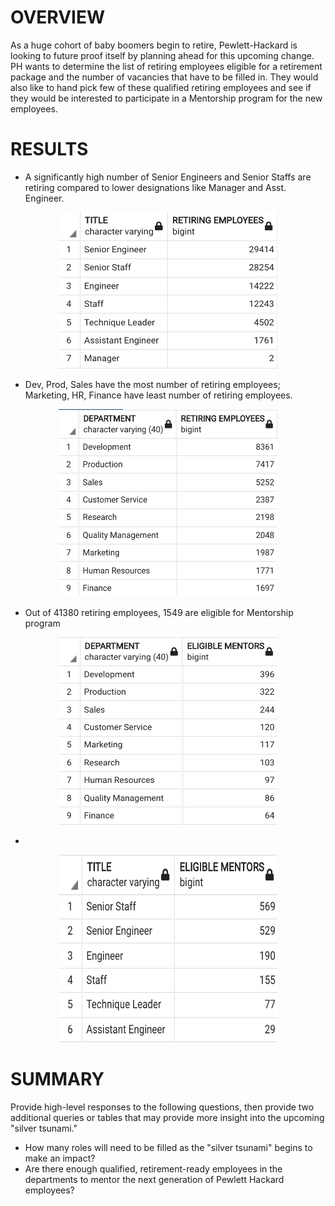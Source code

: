 # OVERVIEW
  As a huge cohort of baby boomers begin to retire, Pewlett-Hackard is looking to future proof itself by planning ahead for this upcoming change. PH wants to determine the list of retiring employees eligible for a retirement package and the number of vacancies that have to be filled in. They would also like to hand pick few of these qualified retiring employees and see if they would be interested to participate in a Mentorship program for the new employees. 

# RESULTS 
* A significantly high number of Senior Engineers and Senior Staffs are retiring compared to lower designations like Manager and Asst. Engineer.
<p align='center'>
<img src="https://github.com/yazhcodes/Pewlett-Hackard-Analysis/blob/main/Challenge/Images/Retiring%20Employees%20by%20Title.png" width=350 height=250 align></img>
</p>

* Dev, Prod, Sales have the most number of retiring employees; Marketing, HR, Finance have least number of retiring employees.
<p align='center'>
<img src="https://github.com/yazhcodes/Pewlett-Hackard-Analysis/blob/main/Challenge/Images/Retiring%20Employees%20by%20Department.png" width=350 height=300></img>
</p>

* Out of 41380 retiring employees, 1549 are eligible for Mentorship program
<p align='center'>
<img src="https://github.com/yazhcodes/Pewlett-Hackard-Analysis/blob/main/Challenge/Images/Eligible%20Mentors%20by%20Department.png" width=350 height=300></img>
</p>

* 
<p align='center'>
<img src="https://github.com/yazhcodes/Pewlett-Hackard-Analysis/blob/main/Challenge/Images/Eligible%20Mentors%20by%20Title.png" width=350 height=300></img>
</p>

# SUMMARY 
Provide high-level responses to the following questions, then provide two additional queries or tables that may provide more insight into the upcoming "silver tsunami."
* How many roles will need to be filled as the "silver tsunami" begins to make an impact?
* Are there enough qualified, retirement-ready employees in the departments to mentor the next generation of Pewlett Hackard employees?
